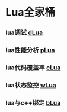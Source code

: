 # Lua全家桶

### lua调试 [dLua](https://github.com/esrrhs/dLua)

### lua性能分析 [pLua](https://github.com/esrrhs/pLua)

### lua代码覆盖率 [cLua](https://github.com/esrrhs/cLua)

### lua状态监控 [wLua](https://github.com/esrrhs/wLua)

### lua与c++绑定 [bLua](https://github.com/esrrhs/bLua)

